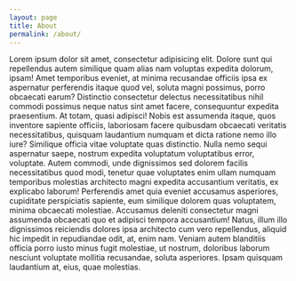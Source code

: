 ```yaml
---
layout: page
title: About
permalink: /about/
---
```


Lorem ipsum dolor sit amet, consectetur adipisicing elit. Dolore sunt qui repellendus autem similique quam alias nam voluptas expedita dolorum, ipsam! Amet temporibus eveniet, at minima recusandae officiis ipsa ex aspernatur perferendis itaque quod vel, soluta magni possimus, porro obcaecati earum? Distinctio consectetur delectus necessitatibus nihil commodi possimus neque natus sint amet facere, consequuntur expedita praesentium. At totam, quasi adipisci! Nobis est assumenda itaque, quos inventore sapiente officiis, laboriosam facere quibusdam obcaecati veritatis necessitatibus, quisquam laudantium numquam et dicta ratione nemo illo iure? Similique officia vitae voluptate quas distinctio. Nulla nemo sequi aspernatur saepe, nostrum expedita voluptatum voluptatibus error, voluptate. Autem commodi, unde dignissimos sed dolorem facilis necessitatibus quod modi, tenetur quae voluptates enim ullam numquam temporibus molestias architecto magni expedita accusantium veritatis, ex explicabo laborum! Perferendis amet quia eveniet accusamus asperiores, cupiditate perspiciatis sapiente, eum similique dolorem quas voluptatem, minima obcaecati molestiae. Accusamus deleniti consectetur magni assumenda obcaecati quo et adipisci tempora accusantium! Natus, illum illo dignissimos reiciendis dolores ipsa architecto cum vero repellendus, aliquid hic impedit in repudiandae odit, at, enim nam. Veniam autem blanditiis officia porro iusto minus fugit molestiae, ut nostrum, doloribus laborum nesciunt voluptate mollitia recusandae, soluta asperiores. Ipsam quisquam laudantium at, eius, quae molestias.
